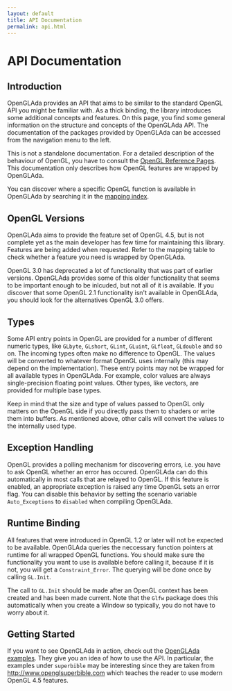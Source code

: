 ```yaml
---
layout: default
title: API Documentation
permalink: api.html
---
```


# API Documentation

## Introduction

OpenGLAda provides an API that aims to be similar to the standard OpenGL API you
might be familiar with. As a thick binding, the library introduces some additional
concepts and features. On this page, you find some general information on the structure
and concepts of the OpenGLAda API. The documentation of the packages
provided by OpenGLAda can be accessed from the navigation menu to the left.

This is not a standalone documentation. For a detailed description of the behaviour of
OpenGL, you have to consult the
[OpenGL Reference Pages](http://www.opengl.org/sdk/docs/man/). This documentation only
describes how OpenGL features are wrapped by OpenGLAda.

You can discover where a specific OpenGL function is available in OpenGLAda by searching it in the [mapping index][2].

## OpenGL Versions

OpenGLAda aims to provide the feature set of OpenGL 4.5, but is not complete
yet as the main developer has few time for maintaining this library. Features
are being added when requested. Refer to the mapping table to check whether a
feature you need is wrapped by OpenGLAda.

OpenGL 3.0 has deprecated a lot of functionality that was part of earlier versions.
OpenGLAda provides some of this older functionality that seems to be important enough
to be inlcuded, but not all of it is available. If you discover that some
OpenGL 2.1 functionality isn't available in OpenGLAda, you should look for the
alternatives OpenGL 3.0 offers.

## Types

Some API entry points in OpenGL are provided for a number of different numeric types, like
`GLbyte`, `GLshort`, `GLint`, `GLuint`, `GLfloat`, `GLdouble` and so on. The incoming
types often make no difference to OpenGL. The values will be converted to whatever
format OpenGL uses internally (this may depend on the implementation). These entry
points may not be wrapped for all available types in OpenGLAda. For example, color
values are always single-precision floating point values. Other types, like vectors, are
provided for multiple base types.

Keep in mind that the size and type of values passed to OpenGL only matters on the
OpenGL side if you directly pass them to shaders or write them into buffers. As mentioned
above, other calls will convert the values to the internally used type.

## Exception Handling

OpenGL provides a polling mechanism for discovering errors, i.e. you have to ask OpenGL
whether an error has occured. OpenGLAda can do this automatically in most calls that are
relayed to OpenGL. If this feature is enabled, an appropriate exception is raised any time
OpenGL sets an error flag. You can disable this behavior by setting the scenario variable
`Auto_Exceptions` to `disabled` when compiling OpenGLAda.

## Runtime Binding

All features that were introduced in OpenGL 1.2 or later will not be expected to
be available. OpenGLAda queries the neccessary function pointers at runtime for
all wrapped OpenGL functions. You should make sure the functionality you want to
use is available before calling it, because if it is not, you will get a
`Constraint_Error`. The querying will be done once by calling `GL.Init`.

The call to `GL.Init` should be made after an OpenGL context has been created
and has been made current. Note that the `Glfw` package does this automatically
when you create a Window so typically, you do not have to worry about it.

## Getting Started

If you want to see OpenGLAda in action, check out the [OpenGLAda examples][1].
They give you an idea of how to use the API.
In particular, the examples under `superbible` may be interesting since they
are taken from http://www.openglsuperbible.com which teaches the reader to
use modern OpenGL 4.5 features.

 [1]: https://github.com/flyx/OpenGLAda-examples
 [2]: /mapping.html
